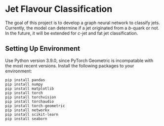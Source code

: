 # Jet Flavour Classification

The goal of this project is to develop a graph neural network to classify jets. Currently, the model can determine if a jet originated from a _b_-quark or not.
In the future, it will be extended for _c_-jet and fat jet classification.


## Setting Up Environment

Use Python version 3.9.0, since PyTorch Geometric is incompatable with the most recent versions.
Install the following packages to your environment:

```
pip install pandas
pip install numpy
pip install matplotlib
pip install torch
pip install torchvision
pip install torchaudio
pip install torch-geometric
pip install networkx
pip install scikit-learn
pip install seaborn
```

